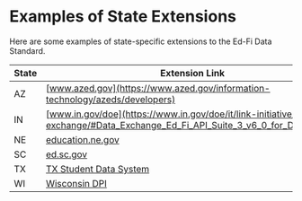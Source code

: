 
# Examples of State Extensions

Here are some examples of state-specific extensions to the Ed-Fi Data Standard.

| State | Extension Link |
| ----- | ------------- |
| AZ | [www.azed.gov](https://www.azed.gov/information-technology/azeds/developers) |
| IN | [www.in.gov/doe](https://www.in.gov/doe/it/link-initiative/data-exchange/#Data_Exchange_Ed_Fi_API_Suite_3_v6_0_for_Developers) |
| NE | [education.ne.gov](https://www.education.ne.gov/dataservices/adviser-resources/#1533221816265-b51e789f-abfc) |
| SC | [ed.sc.gov](https://ed.sc.gov/data/information-systems/interoperability-resources/ed-fi-in-south-carolina/) |
| TX | [TX Student Data System](https://www.texasstudentdatasystem.org/tsds/teds/ods-upgrade-data-standards) |
| WI | [Wisconsin DPI](https://wisconsindpi.atlassian.net/wiki/spaces/widpiedfi/pages/2294032/Data+Domains+Endpoints+Integrations) |
